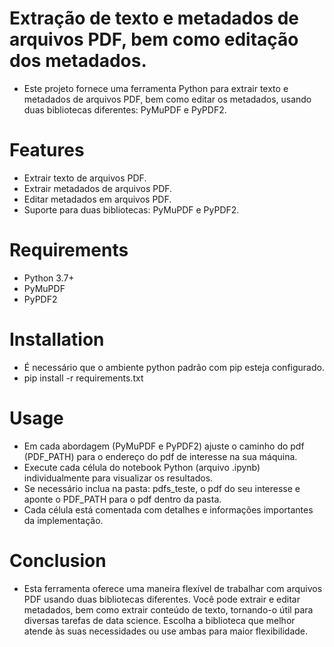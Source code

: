 # Extração de texto e metadados de arquivos PDF, bem como editação dos metadados.
- Este projeto fornece uma ferramenta Python para extrair texto e metadados de arquivos PDF, bem como editar os metadados, usando duas bibliotecas diferentes: PyMuPDF e PyPDF2.

# Features
- Extrair texto de arquivos PDF.
- Extrair metadados de arquivos PDF.
- Editar metadados em arquivos PDF.
- Suporte para duas bibliotecas: PyMuPDF e PyPDF2.

# Requirements
- Python 3.7+
- PyMuPDF
- PyPDF2

# Installation
- É necessário que o ambiente python padrão com pip esteja configurado.
- pip install -r requirements.txt

# Usage 
- Em cada abordagem (PyMuPDF e PyPDF2) ajuste o caminho do pdf (PDF_PATH) para o endereço do pdf de interesse na sua máquina.
- Execute cada célula do notebook Python (arquivo .ipynb) individualmente para visualizar os resultados.
- Se necessário inclua na pasta: pdfs_teste, o pdf do seu interesse e aponte o PDF_PATH para o pdf dentro da pasta.
- Cada célula está comentada com detalhes e informações importantes da implementação.

# Conclusion
- Esta ferramenta oferece uma maneira flexível de trabalhar com arquivos PDF usando duas bibliotecas diferentes. Você pode extrair e editar metadados, bem como extrair conteúdo de texto, tornando-o útil para diversas tarefas de data science. Escolha a biblioteca que melhor atende às suas necessidades ou use ambas para maior flexibilidade.

